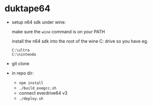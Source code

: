 # duktape64

- setup n64 sdk under wine:
  
    make sure the `wine` command is on your PATH

    install the n64 sdk into the root of the wine C: drive so you have eg.
    ```
    C:\ultra
    C:\nintendo
    ```
- git clone
- in repo dir:
  - `npm install`
  - `./build_exegcc.sh`
  - connect everdrive64 v3
  - `./deploy.sh`